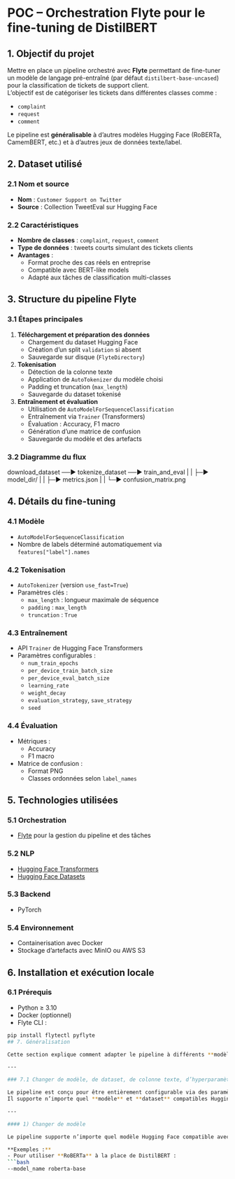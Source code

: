 # POC – Orchestration Flyte pour le fine-tuning de DistilBERT

## 1. Objectif du projet
Mettre en place un pipeline orchestré avec **Flyte** permettant de fine-tuner un modèle de langage pré-entraîné (par défaut `distilbert-base-uncased`) pour la classification de tickets de support client.  
L’objectif est de catégoriser les tickets dans différentes classes comme :  
- `complaint`  
- `request`  
- `comment`  

Le pipeline est **généralisable** à d’autres modèles Hugging Face (RoBERTa, CamemBERT, etc.) et à d’autres jeux de données texte/label.

## 2. Dataset utilisé

### 2.1 Nom et source
- **Nom** : `Customer Support on Twitter`
- **Source** : Collection TweetEval sur Hugging Face

### 2.2 Caractéristiques
- **Nombre de classes** : `complaint`, `request`, `comment`
- **Type de données** : tweets courts simulant des tickets clients
- **Avantages** :
  - Format proche des cas réels en entreprise
  - Compatible avec BERT-like models
  - Adapté aux tâches de classification multi-classes

## 3. Structure du pipeline Flyte

### 3.1 Étapes principales
1. **Téléchargement et préparation des données**
   - Chargement du dataset Hugging Face
   - Création d’un split `validation` si absent
   - Sauvegarde sur disque (`FlyteDirectory`)
2. **Tokenisation**
   - Détection de la colonne texte
   - Application de `AutoTokenizer` du modèle choisi
   - Padding et truncation (`max_length`)
   - Sauvegarde du dataset tokenisé
3. **Entraînement et évaluation**
   - Utilisation de `AutoModelForSequenceClassification`
   - Entraînement via `Trainer` (Transformers)
   - Évaluation : Accuracy, F1 macro
   - Génération d’une matrice de confusion
   - Sauvegarde du modèle et des artefacts

### 3.2 Diagramme du flux
download_dataset ──► tokenize_dataset ──► train_and_eval
| | ├─► model_dir/
| | ├─► metrics.json
| | └─► confusion_matrix.png



## 4. Détails du fine-tuning

### 4.1 Modèle
- `AutoModelForSequenceClassification`  
- Nombre de labels déterminé automatiquement via `features["label"].names`

### 4.2 Tokenisation
- `AutoTokenizer` (version `use_fast=True`)
- Paramètres clés :
  - `max_length` : longueur maximale de séquence
  - `padding` : `max_length`
  - `truncation` : `True`

### 4.3 Entraînement
- API `Trainer` de Hugging Face Transformers
- Paramètres configurables :
  - `num_train_epochs`
  - `per_device_train_batch_size`
  - `per_device_eval_batch_size`
  - `learning_rate`
  - `weight_decay`
  - `evaluation_strategy`, `save_strategy`
  - `seed`

### 4.4 Évaluation
- Métriques :
  - Accuracy
  - F1 macro
- Matrice de confusion :
  - Format PNG
  - Classes ordonnées selon `label_names`

## 5. Technologies utilisées

### 5.1 Orchestration
- [Flyte](https://flyte.org/) pour la gestion du pipeline et des tâches

### 5.2 NLP
- [Hugging Face Transformers](https://huggingface.co/transformers/)  
- [Hugging Face Datasets](https://huggingface.co/docs/datasets/)

### 5.3 Backend
- PyTorch

### 5.4 Environnement
- Containerisation avec Docker
- Stockage d’artefacts avec MinIO ou AWS S3

## 6. Installation et exécution locale

### 6.1 Prérequis
- Python ≥ 3.10
- Docker (optionnel)
- Flyte CLI :
```bash
pip install flytectl pyflyte
## 7. Généralisation

Cette section explique comment adapter le pipeline à différents **modèles**, **datasets**, et **configurations** sans modifier le code source.

---

### 7.1 Changer de modèle, de dataset, de colonne texte, d’hyperparamètres et de langue

Le pipeline est conçu pour être entièrement configurable via des paramètres.  
Il supporte n’importe quel **modèle** et **dataset** compatibles Hugging Face, ainsi que la personnalisation de la colonne texte, des hyperparamètres, et la prise en charge de plusieurs langues.

---

#### 1) Changer de modèle

Le pipeline supporte n’importe quel modèle Hugging Face compatible avec la tâche de classification (`AutoModelForSequenceClassification`).

**Exemples :**
- Pour utiliser **RoBERTa** à la place de DistilBERT :
```bash
--model_name roberta-base

